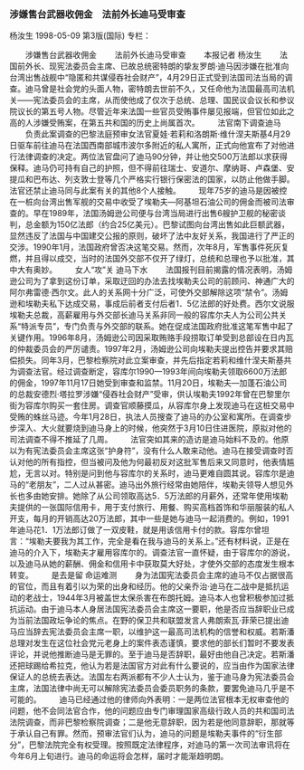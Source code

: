 ### 涉嫌售台武器收佣金　法前外长迪马受审查
杨汝生
1998-05-09
第3版(国际)
专栏：

　　涉嫌售台武器收佣金
　　法前外长迪马受审查
　　本报记者  杨汝生
　　法国前外长、现宪法委员会主席、已故总统密特朗的挚友罗朗·迪马因涉嫌在批准向台湾出售战舰中“隐匿和共谋侵吞社会财产”，4月29日正式受到法国司法当局的调查。迪马曾是社会党的头面人物，密特朗去世前不久，又任命他为法国最高司法机关——宪法委员会的主席，从而使他成了仅次于总统、总理、国民议会议长和参议院议长的第五号人物。尽管近年来法国一些官员受贿事件屡见报端，但官位如此之高的人涉嫌受贿案，在第五共和国的历史上尚属首次。
　　法官南下调查迪马
　　负责此案调查的巴黎法庭预审女法官夏娃·若莉和洛朗斯·维什涅夫斯基4月29日驱车前往迪马在法国西南部城市波尔多附近的私人寓所，正式向他宣布了对他进行法律调查的决定。两位法官盘问了迪马90分钟，并让他交500万法郎以求获得保释。迪马仍可持有自己的护照，但不得前往瑞士、安道尔、摩纳哥、卢森堡、安提瓜和巴布达、列支敦士登等几个严格实行银行保密法的国家，以防止他做手脚。法官还禁止迪马同与此案有关的其他8个人接触。
　　现年75岁的迪马是因被控在一桩向台湾出售军舰的交易中收受了埃勒夫—阿基坦石油公司的佣金而被司法审查的。早在1989年，法国汤姆逊公司便与台湾当局进行出售6艘护卫舰的秘密谈判，总金额为150亿法郎（约合25亿美元）。巴黎试图向台湾出售如此巨额武器，显然违反了法国与中国建交公报的原则，破坏了法中友好关系，我国进行了严正的交涉。1990年1月，法国政府曾否决这笔交易。然而，次年8月，军售事件死灰复燃，并且得以成交，当时的法国外交部不仅开了绿灯，总统和总理也予以批准，其中大有奥妙。
　　女人“攻”关  迪马下水
　　法国报刊目前揭露的情况表明，汤姆逊公司为了拿到这份订单，采取迂回的办法去找埃勒夫公司的前顾问、神通广大的阿尔弗雷德·西尔文。此人的关系网十分广泛，可使外交部解除这项“禁令”。汤姆逊和埃勒夫私下达成交易，事成后前者支付后者1．5亿法郎的好处费。西尔文说服埃勒夫总裁，高薪雇用与外交部长迪马关系非同一般的容库尔夫人为公司公共关系“特派专员”，专门负责与外交部的联系。她在促成法国政府批准这笔军售中起了关键作用。1996年8月，汤姆逊公司因采取贿赂手段捞取订单受到总部设在日内瓦的仲裁委员会的严厉谴责。1997年2月，汤姆逊公司向埃勒夫提出控告并要求其赔偿损失。同年3月，巴黎检察院对此立案审查，并先后指定若莉和维什涅夫斯基共为调查法官。经过调查断定，容库尔1990—1993年间向埃勒夫领取6600万法郎的佣金，1997年11月17日她受到审查和监禁。11月20日，埃勒夫—加蓬石油公司的总裁安德烈·塔拉罗涉嫌“侵吞社会财产”受审，供认埃勒夫1992年曾在巴黎里尔街为容库尔购买一套住房。调查官顺藤摸瓜，从容库尔身上发现迪马在这桩交易中受贿的蛛丝马迹。今年1月28日，执法人员搜查了迪马的办公室和寓所。在调查步步深入、大火就要烧到迪马身上的时候，他突然于3月10日住进医院，原拟对他的司法调查不得不推延了几周。
　　法官突如其来的造访是迪马始料不及的。他原以为有宪法委员会主席这张“护身符”，没有什么人敢来动他。迪马在接受调查时否认对他的所有指控，但当被问及他为何最初反对这批军售后来又同意时，他表情尴尬，无言以对。特别是问到他与容库尔的关系时，迪马更难自圆其说。容库尔是迪马的“老朋友”，二人过从甚密。迪马出外旅行经常由她陪伴，埃勒夫领导人想见外长也多由她安排。她除了从公司领取高达5．5万法郎的月薪外，还常年使用埃勒夫提供的一张国际信用卡，用于支付旅行、用餐、购买高档首饰和华丽服装的私人开支，每月的开销高达20万法郎，其中一些是她与迪马一起消费的。例如，1991年迪马花1．1万法郎订做了一双皮鞋，就是用该信用卡付的款。容库尔曾坦言：“埃勒夫要我为其工作，完全是看在我与迪马的关系上。”还有材料说，正是在迪马的介入下，埃勒夫才雇用容库尔的。调查法官一直怀疑，由于容库尔的游说，以及迪马从她的薪酬、佣金和信用卡中获取莫大好处，才使外交部的态度发生根本转变。
　　是去是留  命运难测
　　身为法国宪法委员会主席的迪马不仅占据很高的官位，而且有着引以为荣的出身和经历。他的父亲乔治·迪马在二战中是抵抗运动的老战士，1944年3月被盖世太保杀害在布朗托姆。迪马本人也曾积极参加过抵抗运动。由于迪马本人身居法国宪法委员会主席这一要职，他是否应当辞职业已成为当前法国政坛争论的焦点。在野的保卫共和联盟发言人弗朗索瓦·菲荣已提出迪马应当辞去宪法委员会主席一职，以维护这一最高司法机构的信誉和权威。若斯潘总理对发生在这位社会党元老身上的案件表态谨慎，要求他的部长们暂时不要发表评论，并说他推断迪马是无罪的。至于迪马是否辞职，最好由他自己决定。若斯潘还把球踢给希拉克，他认为若是法国官方对此有什么要说的，应当由作为国家法律保证人的总统去表达。法国左右两派都有不少人士认为，鉴于迪马身为宪法委员会主席，法国法律中尚无可以解除宪法委员会委员职务的条款，要罢免迪马几乎是不可能的。
　　迪马已经通过他的律师向外表明：一是两位法官根本无权审查他的问题，他不会同法官合作，他的问题应由专门审理国家高级行政人员的共和国司法法院调查，而非巴黎检察院调查；二是他无意辞职，因为若是他同意辞职，那就等于承认自己有罪。然而，预审法官们认为，迪马的问题是埃勒夫事件的“衍生部分”，巴黎法院完全有权受理。按照既定法律程序，对迪马的第一次司法审讯将在今年6月上旬进行。迪马的命运将会怎样，届时才能渐趋明朗。
